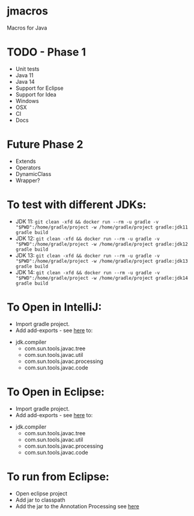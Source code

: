 # jmacros
Macros for Java


# TODO - Phase 1
* Unit tests
* Java 11
* Java 14
* Support for Eclipse
* Support for Idea
* Windows
* OSX
* CI
* Docs

# Future Phase 2
* Extends
* Operators
* DynamicClass
* Wrapper?


# To test with different JDKs:
* JDK 11: ```git clean -xfd && docker run --rm -u gradle -v "$PWD":/home/gradle/project -w /home/gradle/project gradle:jdk11 gradle build```
* JDK 12: ```git clean -xfd && docker run --rm -u gradle -v "$PWD":/home/gradle/project -w /home/gradle/project gradle:jdk12 gradle build```
* JDK 13: ```git clean -xfd && docker run --rm -u gradle -v "$PWD":/home/gradle/project -w /home/gradle/project gradle:jdk13 gradle build```
* JDK 14: ```git clean -xfd && docker run --rm -u gradle -v "$PWD":/home/gradle/project -w /home/gradle/project gradle:jdk14 gradle build```

# To Open in IntelliJ:
* Import gradle project.
* Add add-exports - see [here](https://intellij-support.jetbrains.com/hc/en-us/community/posts/360001797820-How-to-add-add-exports-) to:
- jdk.compiler
    - com.sun.tools.javac.tree
    - com.sun.tools.javac.util
    - com.sun.tools.javac.processing
    - com.sun.tools.javac.code


# To Open in Eclipse:
* Import gradle project.
* Add add-exports - see [here](https://stackoverflow.com/questions/54068992/how-to-tell-eclipse-to-add-exports-when-compiling) to:
- jdk.compiler
    - com.sun.tools.javac.tree
    - com.sun.tools.javac.util
    - com.sun.tools.javac.processing
    - com.sun.tools.javac.code


# To run from Eclipse:
* Open eclipse project
* Add jar to classpath
* Add the jar to the Annotation Processing see [here](https://stackoverflow.com/questions/43404891/how-to-configure-java-annotation-processors-in-eclipse)

